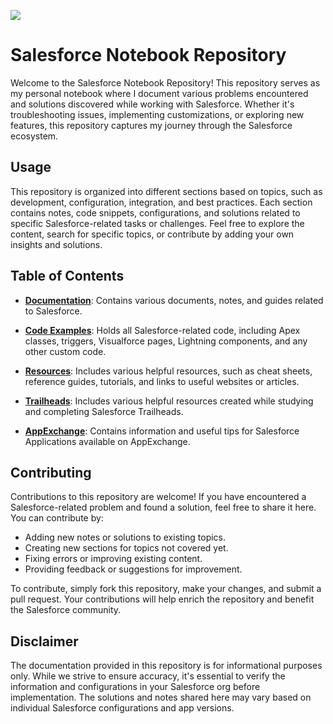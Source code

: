 ![](https://pbs.twimg.com/media/DPKxIqfV4AAKUXF.jpg)
# Salesforce Notebook Repository 


Welcome to the Salesforce Notebook Repository! This repository serves as my personal notebook where I document various problems encountered and solutions discovered while working with Salesforce. Whether it's troubleshooting issues, implementing customizations, or exploring new features, this repository captures my journey through the Salesforce ecosystem.

## Usage

This repository is organized into different sections based on topics, such as development, configuration, integration, and best practices. Each section contains notes, code snippets, configurations, and solutions related to specific Salesforce-related tasks or challenges. Feel free to explore the content, search for specific topics, or contribute by adding your own insights and solutions.


## Table of Contents

- [**Documentation**](./Documentation): Contains various documents, notes, and guides related to Salesforce.
  
- [**Code Examples**](./Code): Holds all Salesforce-related code, including Apex classes, triggers, Visualforce pages, Lightning components, and any other custom code.

- [**Resources**](./Resources): Includes various helpful resources, such as cheat sheets, reference guides, tutorials, and links to useful websites or articles.

- [**Trailheads**](./Trailheads): Includes various helpful resources created while studying and completing Salesforce Trailheads.

- [**AppExchange**](./Trailheads): Contains information and useful tips for Salesforce Applications available on AppExchange.



## Contributing

Contributions to this repository are welcome! If you have encountered a Salesforce-related problem and found a solution, feel free to share it here. You can contribute by:

- Adding new notes or solutions to existing topics.
- Creating new sections for topics not covered yet.
- Fixing errors or improving existing content.
- Providing feedback or suggestions for improvement.

To contribute, simply fork this repository, make your changes, and submit a pull request. Your contributions will help enrich the repository and benefit the Salesforce community.
  
## Disclaimer

The documentation provided in this repository is for informational purposes only. While we strive to ensure accuracy, it's essential to verify the information and configurations in your Salesforce org before implementation. The solutions and notes shared here may vary based on individual Salesforce configurations and app versions.
   

